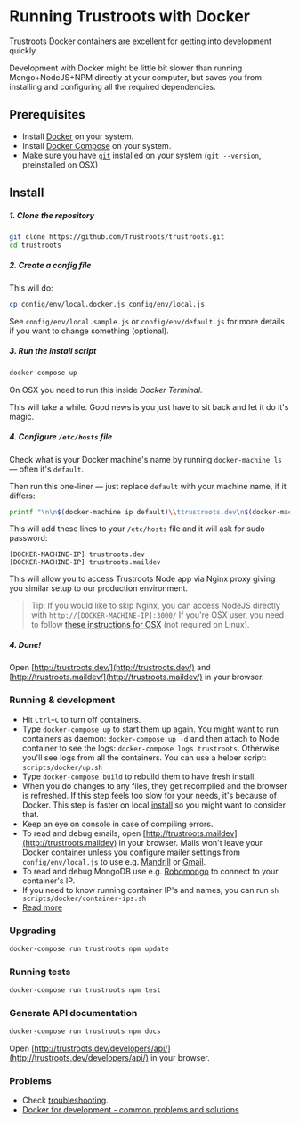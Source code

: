 # Running Trustroots with Docker

Trustroots Docker containers are excellent for getting into development quickly.

Development with Docker might be little bit slower than running Mongo+NodeJS+NPM directly at your computer, but saves you from installing and configuring all the required dependencies.

## Prerequisites

* Install [Docker](https://www.docker.com/) on your system.
* Install [Docker Compose](http://docs.docker.com/compose/) on your system.
* Make sure you have [`git`](http://git-scm.com/) installed on your system (`git --version`, preinstalled on OSX)

## Install

##### 1. Clone the repository

```bash
git clone https://github.com/Trustroots/trustroots.git
cd trustroots
```

##### 2. Create a config file

This will do:
```bash
cp config/env/local.docker.js config/env/local.js
```

See `config/env/local.sample.js` or `config/env/default.js` for more details if you want to change something (optional).

##### 3. Run the install script

```bash
docker-compose up
```

On OSX you need to run this inside _Docker Terminal_.

This will take a while. Good news is you just have to sit back and let it do it's magic.

##### 4. Configure `/etc/hosts` file

Check what is your Docker machine's name by running `docker-machine ls` — often it's `default`.

Then run this one-liner — just replace `default` with your machine name, if it differs:
```bash
printf "\n\n$(docker-machine ip default)\\ttrustroots.dev\n$(docker-machine ip default)\ttrustroots.maildev" | sudo tee -a /etc/hosts > /dev/null
```

This will add these lines to your `/etc/hosts` file and it will ask for sudo password:

```
[DOCKER-MACHINE-IP]	trustroots.dev
[DOCKER-MACHINE-IP]	trustroots.maildev
```

This will allow you to access Trustroots Node app via Nginx proxy giving you similar setup to our production environment.

> Tip: If you would like to skip Nginx, you can access NodeJS directly with `http://[DOCKER-MACHINE-IP]:3000/`
> If you're OSX user, you need to follow [these instructions for OSX](https://labs.ctl.io/tutorials/docker-on-the-mac-without-boot2docker/) (not required on Linux).

##### 4. Done!

Open [http://trustroots.dev/](http://trustroots.dev/) and [http://trustroots.maildev/](http://trustroots.maildev/) in your browser.

### Running & development

- Hit `Ctrl+C` to turn off containers.
- Type `docker-compose up` to start them up again. You might want to run containers as daemon: `docker-compose up -d` and then attach to Node container to see the logs: `docker-compose logs trustroots`. Otherwise you'll see logs from all the containers. You can use a helper script: `scripts/docker/up.sh`
- Type `docker-compose build` to rebuild them to have fresh install.
- When you do changes to any files, they get recompiled and the browser is refreshed. If this step feels too slow for your needs, it's because of Docker. This step is faster on local [install](INSTALL.md) so you might want to consider that.
- Keep an eye on console in case of compiling errors.
- To read and debug emails, open [http://trustroots.maildev](http://trustroots.maildev) in your browser. Mails won't leave your Docker container unless you configure mailer settings from `config/env/local.js` to use e.g. [Mandrill](https://mandrillapp.com/) or [Gmail](https://support.google.com/a/answer/176600?hl=en).
- To read and debug MongoDB use e.g. [Robomongo](https://robomongo.org/) to connect to your container's IP.
- If you need to know running container IP's and names, you can run `sh scripts/docker/container-ips.sh`
- [Read more](https://github.com/Trustroots/trustroots/wiki/Development)

### Upgrading

```bash
docker-compose run trustroots npm update
```

### Running tests

```bash
docker-compose run trustroots npm test
```

### Generate API documentation

```bash
docker-compose run trustroots npm docs
```

Open [http://trustroots.dev/developers/api/](http://trustroots.dev/developers/api/) in your browser.

### Problems

- Check [troubleshooting](https://github.com/Trustroots/trustroots/wiki/Troubleshooting).
- [Docker for development - common problems and solutions](https://medium.com/@rdsubhas/docker-for-development-common-problems-and-solutions-95b25cae41eb)
